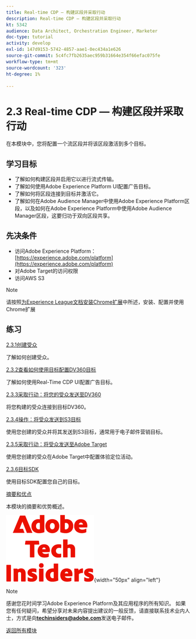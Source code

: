 ```yaml
---
title: Real-time CDP — 构建区段并采取行动
description: Real-time CDP — 构建区段并采取行动
kt: 5342
audience: Data Architect, Orchestration Engineer, Marketer
doc-type: tutorial
activity: develop
exl-id: 147d9153-5742-4857-aae1-0ec434a1e626
source-git-commit: 5c4fc7fb2635aec959b31664e354f66efac075fe
workflow-type: tm+mt
source-wordcount: '323'
ht-degree: 1%

---
```


# 2.3 Real-time CDP — 构建区段并采取行动

在本模块中，您将配置一个流区段并将该区段激活到多个目标。

## 学习目标

- 了解如何构建区段并启用它以进行流式传输。
- 了解如何使用Adobe Experience Platform UI配置广告目标。
- 了解如何将区段连接到目标并激活它。
- 了解如何在Adobe Audience Manager中使用Adobe Experience Platform区段，以及如何在Adobe Experience Platform中使用Adobe Audience Manager区段，这要归功于双向区段共享。

## 先决条件

- 访问Adobe Experience Platform： [https://experience.adobe.com/platform](https://experience.adobe.com/platform)
- 对Adobe Target的访问权限
- 访问AWS S3

>[!NOTE]
>
>请按照[为Experience League文档安装Chrome扩展](../../gettingstarted/gettingstarted/ex1.md)中所述，安装、配置并使用Chrome扩展

## 练习

[2.3.1创建受众](./ex1.md)

了解如何创建受众。

[2.3.2查看如何使用目标配置DV360目标](./ex2.md)

了解如何使用Real-Time CDP UI配置广告目标。

[2.3.3采取行动：将您的受众发送至DV360](./ex3.md)

将您构建的受众连接到目标DV360。

[2.3.4操作：将受众发送到S3目标](./ex4.md)

使用您创建的受众并将其发送到S3目标，通常用于电子邮件营销目标。

[2.3.5采取行动：将受众发送至Adobe Target](./ex5.md)

使用您创建的受众在Adobe Target中配置体验定位活动。

[2.3.6目标SDK](./ex6.md)

使用目标SDK配置您自己的目标。

[摘要和优点](./summary.md)

本模块的摘要和优势概述。

![技术内部人士](./../../../assets/images/techinsiders.png){width="50px" align="left"}

>[!NOTE]
>
>感谢您花时间学习Adobe Experience Platform及其应用程序的所有知识。 如果您有任何疑问，希望分享对未来内容提出建议的一般反馈，请直接联系技术业内人士，方式是向&#x200B;**techinsiders@adobe.com**&#x200B;发送电子邮件。

[返回所有模块](../../../overview.md)
